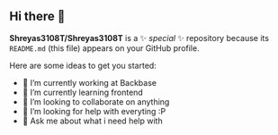 ## Hi there 👋


**Shreyas3108T/Shreyas3108T** is a ✨ _special_ ✨ repository because its `README.md` (this file) appears on your GitHub profile.

Here are some ideas to get you started:

- 🔭 I’m currently working at Backbase
- 🌱 I’m currently learning frontend
- 👯 I’m looking to collaborate on anything
- 🤔 I’m looking for help with everyting :P
- 💬 Ask me about what i need help with

